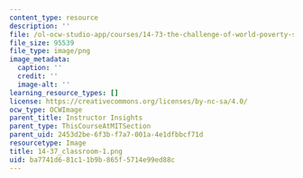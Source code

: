 ```yaml
---
content_type: resource
description: ''
file: /ol-ocw-studio-app/courses/14-73-the-challenge-of-world-poverty-spring-2011/ba7741d681c11b9b865f5714e99ed88c_14-37_classroom-1.png
file_size: 95539
file_type: image/png
image_metadata:
  caption: ''
  credit: ''
  image-alt: ''
learning_resource_types: []
license: https://creativecommons.org/licenses/by-nc-sa/4.0/
ocw_type: OCWImage
parent_title: Instructor Insights
parent_type: ThisCourseAtMITSection
parent_uid: 2453d2be-6f3b-f7a7-001a-4e1dfbbcf71d
resourcetype: Image
title: 14-37_classroom-1.png
uid: ba7741d6-81c1-1b9b-865f-5714e99ed88c
---
```

